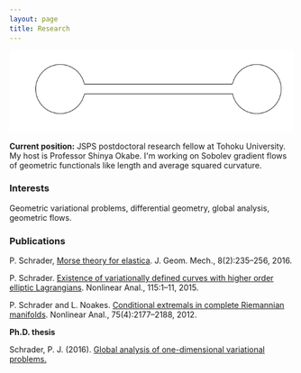 ```yaml
---
layout: page
title: Research
---
```


![](dumbbell.gif)

**Current position:** JSPS postdoctoral research fellow at Tohoku University. My host is Professor Shinya Okabe. I'm working on Sobolev gradient flows of geometric functionals like length and average squared curvature. 


### Interests
Geometric variational problems, differential geometry, global analysis, geometric flows. 

### Publications


P. Schrader, [Morse theory for elastica](http://dx.doi.org/10.3934/jgm.2016006). J. Geom. Mech., 8(2):235–256, 2016.

P. Schrader. [Existence of variationally defined curves with higher order elliptic Lagrangians](http://dx.doi.org/10.1016/j.na.2014.11.016). Nonlinear Anal., 115:1–11, 2015.

P. Schrader and L. Noakes. [Conditional extremals in complete Riemannian manifolds](http://dx.doi.org/10.1016/j.na.2011.10.018). Nonlinear Anal., 75(4):2177–2188, 2012.

**Ph.D. thesis**

Schrader, P. J. (2016). [Global analysis of one-dimensional variational problems.](https://research-repository.uwa.edu.au/en/publications/global-analysis-of-one-dimensional-variational-problems)